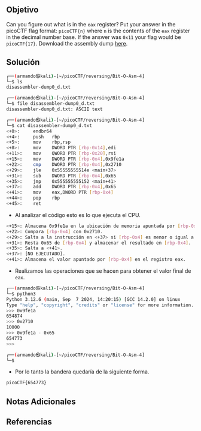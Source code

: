 ## Objetivo
Can you figure out what is in the `eax` register? Put your answer in the picoCTF flag format: `picoCTF{n}` where `n` is the contents of the `eax` register in the decimal number base. If the answer was `0x11` your flag would be `picoCTF{17}`. Download the assembly dump [here](https://artifacts.picoctf.net/c/511/disassembler-dump0_d.txt).
## Solución

```bash
┌──(armando㉿kali)-[~/picoCTF/reversing/Bit-O-Asm-4]
└─$ ls
disassembler-dump0_d.txt

┌──(armando㉿kali)-[~/picoCTF/reversing/Bit-O-Asm-4]
└─$ file disassembler-dump0_d.txt 
disassembler-dump0_d.txt: ASCII text

┌──(armando㉿kali)-[~/picoCTF/reversing/Bit-O-Asm-4]
└─$ cat disassembler-dump0_d.txt 
<+0>:     endbr64 
<+4>:     push   rbp
<+5>:     mov    rbp,rsp
<+8>:     mov    DWORD PTR [rbp-0x14],edi
<+11>:    mov    QWORD PTR [rbp-0x20],rsi
<+15>:    mov    DWORD PTR [rbp-0x4],0x9fe1a
<+22>:    cmp    DWORD PTR [rbp-0x4],0x2710
<+29>:    jle    0x55555555514e <main+37>
<+31>:    sub    DWORD PTR [rbp-0x4],0x65
<+35>:    jmp    0x555555555152 <main+41>
<+37>:    add    DWORD PTR [rbp-0x4],0x65
<+41>:    mov    eax,DWORD PTR [rbp-0x4]
<+44>:    pop    rbp
<+45>:    ret
```
- Al analizar el código esto es lo que ejecuta el CPU.
```bash
<+15>: Almacena 0x9fe1a en la ubicación de memoria apuntada por [rbp-0x4].
<+22>: Compara [rbp-0x4] con 0x2710.
<+29>: Salta a la instrucción en <+37> si [rbp-0x4] es menor o igual a 0x2710 (NO lo es).
<+31>: Resta 0x65 de [rbp-0x4] y almacenar el resultado en [rbp-0x4].
<+35>: Salta a <+41>.
<+37>: [NO EJECUTADO].
<+41>: Almacena el valor apuntado por [rbp-0x4] en el registro eax.
```
- Realizamos las operaciones que se hacen para obtener el valor final de `eax`.
```bash
┌──(armando㉿kali)-[~/picoCTF/reversing/Bit-O-Asm-4]
└─$ python3
Python 3.12.6 (main, Sep  7 2024, 14:20:15) [GCC 14.2.0] on linux
Type "help", "copyright", "credits" or "license" for more information.
>>> 0x9fe1a
654874
>>> 0x2710
10000
>>> 0x9fe1a - 0x65
654773
>>> 

┌──(armando㉿kali)-[~/picoCTF/reversing/Bit-O-Asm-4]
└─$ 
```
- Por lo tanto la bandera quedaría de la siguiente forma.
```bash
picoCTF{654773}
```

## Notas Adicionales
## Referencias